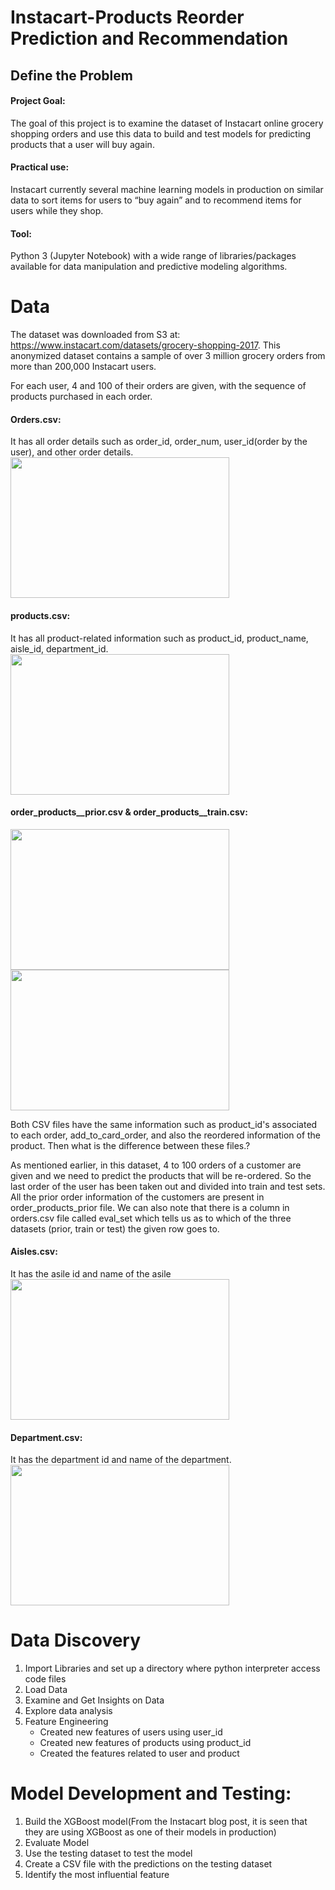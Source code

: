 # Instacart-Products Reorder Prediction and Recommendation

## Define the Problem

#### Project Goal: 
The goal of this project is to examine the dataset of Instacart online grocery shopping orders and use this data to build and test models for predicting products that a user will buy again.

#### Practical use: 
Instacart currently several machine learning models in production on similar data to sort items for users to “buy again” and to recommend items for users while they shop.

#### Tool: 
Python 3 (Jupyter Notebook) with a wide range of libraries/packages available for data manipulation and predictive modeling algorithms.

# Data
The dataset was downloaded from S3 at: https://www.instacart.com/datasets/grocery-shopping-2017. This anonymized dataset contains a sample of over 3 million grocery orders from more than 200,000 Instacart users.

For each user, 4 and 100 of their orders are given, with the sequence of products purchased in each order.

#### Orders.csv: 
It has all order details such as order_id, order_num, user_id(order by the user), and other order details. 
<img src="https://github.com/veerendrababum/instacart_rec/tree/master/images/order_df.PNG" width="350" height = "225">

#### products.csv: 
It has all product-related information such as product_id, product_name, aisle_id, department_id.
<img src="https://github.com/veerendrababum/instacart_rec/tree/master/images/product_df.PNG" width="350" height = "225">

#### order_products__prior.csv & order_products__train.csv: 
<img src="https://github.com/veerendrababum/instacart_rec/tree/master/images/order_products_prior_df.PNG" width="350" height = "225">
<img src="https://github.com/veerendrababum/instacart_rec/tree/master/images/order_products_train_df.PNG" width="350" height = "225">

Both CSV files have the same information such as product_id's associated to each order, add_to_card_order, and also the reordered information of the product. Then what is the difference between these files.?

As mentioned earlier, in this dataset, 4 to 100 orders of a customer are given and we need to predict the products that will be re-ordered. So the last order of the user has been taken out and divided into train and test sets. All the prior order information of the customers are present in order_products_prior file. We can also note that there is a column in orders.csv file called eval_set which tells us as to which of the three datasets (prior, train or test) the given row goes to.

#### Aisles.csv: 
It has the asile id and name of the asile 
<img src="https://github.com/veerendrababum/instacart_rec/tree/master/images/aisle_df.PNG" width="350" height = "225">

#### Department.csv: 
It has the department id and name of the department. 
<img src="https://github.com/veerendrababum/instacart_rec/tree/master/images/dep_df.PNG" width="350" height = "225">

# Data Discovery
1.	Import Libraries and set up a directory where python interpreter access code files
2.	Load Data
3.	Examine and Get Insights on Data
4.	Explore data analysis
5.	Feature Engineering
      * Created new features of users using user_id
      * Created new features of products using product_id
      * Created the features related to user and product

# Model Development and Testing:
1.	Build the XGBoost model(From the Instacart blog post, it is seen that they are using XGBoost as one of their models in production)
2.	Evaluate Model
3.	Use the testing dataset to test the model
4.	Create a CSV file with the predictions on the testing dataset
5.	Identify the most influential feature
